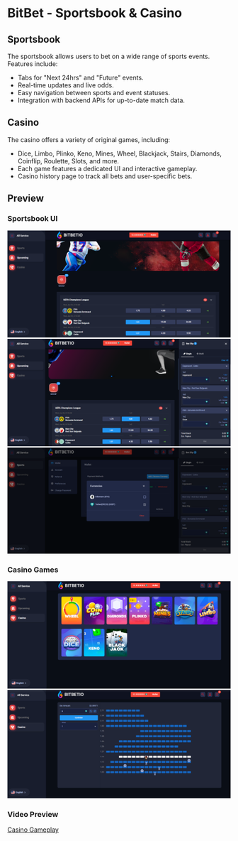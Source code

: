 # BitBet - Sportsbook & Casino

## Sportsbook

The sportsbook allows users to bet on a wide range of sports events. Features include:
- Tabs for "Next 24hrs" and "Future" events.
- Real-time updates and live odds.
- Easy navigation between sports and event statuses.
- Integration with backend APIs for up-to-date match data.

## Casino

The casino offers a variety of original games, including:
- Dice, Limbo, Plinko, Keno, Mines, Wheel, Blackjack, Stairs, Diamonds, Coinflip, Roulette, Slots, and more.
- Each game features a dedicated UI and interactive gameplay.
- Casino history page to track all bets and user-specific bets.

## Preview

### Sportsbook UI
![Sportsbook Preview](./1.png)
![Sportsbook Preview](./2.png)
![Sportsbook Preview](./3.png)

### Casino Games
![Casino Games](./4.png)
![Casino Games](./5.png)

### Video Preview

[Casino Gameplay](./video.mp4)
